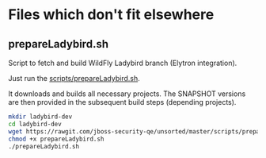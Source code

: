 # Files which don't fit elsewhere

## prepareLadybird.sh

Script to fetch and build WildFly Ladybird branch (Elytron integration).

Just run the [scripts/prepareLadybird.sh](scripts/prepareLadybird.sh).

It downloads and builds all necessary projects. The SNAPSHOT versions 
are then provided in the subsequent build steps (depending projects).

```bash
mkdir ladybird-dev
cd ladybird-dev
wget https://rawgit.com/jboss-security-qe/unsorted/master/scripts/prepareLadybird.sh
chmod +x prepareLadybird.sh
./prepareLadybird.sh
```
